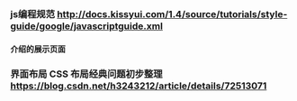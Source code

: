 ### js编程规范 http://docs.kissyui.com/1.4/source/tutorials/style-guide/google/javascriptguide.xml
#### 介绍的展示页面
### 界面布局 CSS 布局经典问题初步整理 https://blog.csdn.net/h3243212/article/details/72513071
